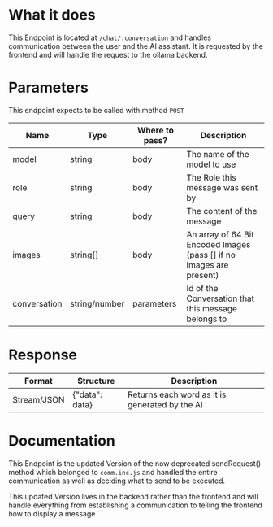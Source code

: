 # What it does
This Endpoint is located at `/chat/:conversation` and handles communication between the user and the AI assistant. It is requested by the frontend and will handle the request to the ollama backend.
# Parameters
This endpoint expects to be called with method `POST`

| Name         | Type          | Where to pass? | Description                                                          |
| ------------ | ------------- | -------------- | -------------------------------------------------------------------- |
| model        | string        | body           | The name of the model to use                                         |
| role         | string        | body           | The Role this message was sent by                                    |
| query        | string        | body           | The content of the message                                           |
| images       | string[]      | body           | An array of 64 Bit Encoded Images (pass [] if no images are present) |
| conversation | string/number | parameters     | Id of the Conversation that this message belongs to                  |
# Response

| Format      | Structure      | Description                                    |
| ----------- | -------------- | ---------------------------------------------- |
| Stream/JSON | {"data": data} | Returns each word as it is generated by the AI |

# Documentation
This Endpoint is the updated Version of the now deprecated sendRequest() method which belonged to `comm.inc.js` and handled the entire communication as well as deciding what to send to be executed.

This updated Version lives in the backend rather than the frontend and will handle everything from establishing a communication to telling the frontend how to display a message